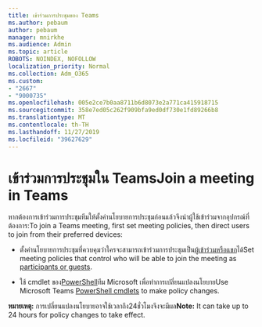 ```yaml
---
title: เข้าร่วมการประชุมของ Teams
ms.author: pebaum
author: pebaum
manager: mnirkhe
ms.audience: Admin
ms.topic: article
ROBOTS: NOINDEX, NOFOLLOW
localization_priority: Normal
ms.collection: Adm_O365
ms.custom:
- "2667"
- "9000735"
ms.openlocfilehash: 005e2ce7b0aa8711b6d8073e2a771ca415918715
ms.sourcegitcommit: 358e7ed05c262f909bfa9ed0df730e1fd89266b8
ms.translationtype: MT
ms.contentlocale: th-TH
ms.lasthandoff: 11/27/2019
ms.locfileid: "39627629"
---
```

# <a name="join-a-meeting-in-teams"></a><span data-ttu-id="33928-102">เข้าร่วมการประชุมใน Teams</span><span class="sxs-lookup"><span data-stu-id="33928-102">Join a meeting in Teams</span></span>

<span data-ttu-id="33928-103">หากต้องการเข้าร่วมการประชุมทีมให้ตั้งค่านโยบายการประชุมก่อนแล้วจึงนำผู้ใช้เข้าร่วมจากอุปกรณ์ที่ต้องการ:</span><span class="sxs-lookup"><span data-stu-id="33928-103">To join a Teams meeting, first set meeting policies, then direct users to join from their preferred devices:</span></span>

- <span data-ttu-id="33928-104">ตั้งค่านโยบายการประชุมที่ควบคุมว่าใครจะสามารถเข้าร่วมการประชุมเป็น[ผู้เข้าร่วมหรือแขก](https://docs.microsoft.com/microsoftteams/meeting-policies-in-teams#meeting-policy-settings---participants--guests)ได้</span><span class="sxs-lookup"><span data-stu-id="33928-104">Set meeting policies that control who will be able to join the meeting as [participants or guests](https://docs.microsoft.com/microsoftteams/meeting-policies-in-teams#meeting-policy-settings---participants--guests).</span></span> 

- <span data-ttu-id="33928-105">ใช้ cmdlet ของ[PowerShell](https://docs.microsoft.com/microsoftteams/teams-powershell-overview)ทีม Microsoft เพื่อทำการเปลี่ยนแปลงนโยบาย</span><span class="sxs-lookup"><span data-stu-id="33928-105">Use Microsoft Teams [PowerShell cmdlets](https://docs.microsoft.com/microsoftteams/teams-powershell-overview) to make policy changes.</span></span>    

<span data-ttu-id="33928-106">**หมายเหตุ:** การเปลี่ยนแปลงนโยบายอาจใช้เวลาถึง24ชั่วโมงจึงจะมีผล</span><span class="sxs-lookup"><span data-stu-id="33928-106">**Note:** It can take up to 24 hours for policy changes to take effect.</span></span>
